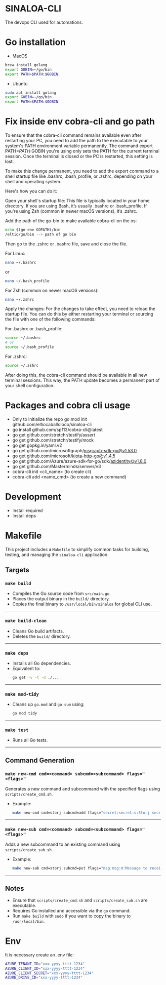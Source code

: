 # SINALOA-CLI
The devops CLI used for automations.


# Go installation

- MacOS
```bash
brew install golang
export GOBIN=~/go/bin
export PATH=$PATH:$GOBIN
```

- Ubuntu
```bash
sudo apt install golang
export GOBIN=~/go/bin
export PATH=$PATH:$GOBIN
```

# Fix inside env cobra-cli and go path

To ensure that the cobra-cli command remains available even after restarting your PC, you need to add the path to the executable to your system's PATH environment variable permanently. The command export PATH=$PATH:$GOBIN you're using only sets the PATH for the current terminal session. Once the terminal is closed or the PC is restarted, this setting is lost.

To make this change permanent, you need to add the export command to a shell startup file like .bashrc, .bash_profile, or .zshrc, depending on your shell and operating system.

Here's how you can do it:

Open your shell's startup file: This file is typically located in your home directory. If you are using Bash, it’s usually .bashrc or .bash_profile. If you're using Zsh (common in newer macOS versions), it’s .zshrc.

Add the path of the go-bin to make available cobra-cli on the os:
```bash
echo $(go env GOPATH)/bin
/eltio/go/bin --> path of go bin
```
Then go to the .zshrc or .bashrc file, save and close the file.

For Linux:
```bash
nano ~/.bashrc
```
or
```bash
nano ~/.bash_profile
```
For Zsh (common on newer macOS versions):
```bash
nano ~/.zshrc
```

Apply the changes: For the changes to take effect, you need to reload the startup file. You can do this by either restarting your terminal or sourcing the file with one of the following commands:

For .bashrc or .bash_profile:
```bash
source ~/.bashrc
# or
source ~/.bash_profile
```

For .zshrc:
```bash
source ~/.zshrc
```

After doing this, the cobra-cli command should be available in all new terminal sessions. This way, the PATH update becomes a permanent part of your shell configuration.


# Packages and cobra cli usage

- Only to initialize the repo go mod init github.com/eltiocaballoloco/sinaloa-cli
- go install github.com/spf13/cobra-cli@latest
- go get github.com/stretchr/testify/assert
- go get github.com/stretchr/testify/mock
- go get gopkg.in/yaml.v2
- go get github.com/microsoftgraph/msgraph-sdk-go@v1.53.0
- go get github.com/microsoft/kiota-http-go@v1.4.5
- go get github.com/Azure/azure-sdk-for-go/sdk/azidentity@v1.8.0
- go get github.com/Masterminds/semver/v3
- cobra-cli init <cli_name> (to create cli)
- cobra-cli add <name_cmd> (to create a new command)


# Development

- Install required
- Install deps


# Makefile

This project includes a `Makefile` to simplify common tasks for building, testing, and managing the `sinaloa-cli` application.

## Targets

### `make build`
- Compiles the Go source code from `src/main.go`.
- Places the output binary in the `build/` directory.
- Copies the final binary to `/usr/local/bin/sinaloa` for global CLI use.

---

### `make build-clean`
- Cleans Go build artifacts.
- Deletes the `build/` directory.

---

### `make deps`
- Installs all Go dependencies.
- Equivalent to:  
  ```bash
  go get -v -t -d ./...
  ```

---

### `make mod-tidy`
- Cleans up `go.mod` and `go.sum` using:
  ```bash
  go mod tidy
  ```

---

### `make test`
- Runs all Go tests.

---

## Command Generation

### `make new-cmd cmd=<command> subcmd=<subcommand> flags="<flags>"`
Generates a new command and subcommand with the specified flags using `scripts/create_cmd.sh`.

- Example:
  ```bash
  make new-cmd cmd=storj subcmd=add flags="secret:secret:s:Storj secret to connect within:true:|path:path:p:Path to store file:true:"
  ```

---

### `make new-sub cmd=<command> subcmd=<subcommand> flags="<flags>"`
Adds a new subcommand to an existing command using `scripts/create_sub.sh`.

- Example:
  ```bash
  make new-sub cmd=storj subcmd=put flags="msg:msg:m:Message to receive:true:|path:path:p:Storage path:true:"
  ```

---

## Notes
- Ensure that `scripts/create_cmd.sh` and `scripts/create_sub.sh` are executable.
- Requires Go installed and accessible via the `go` command.
- Run `make build` with `sudo` if you want to copy the binary to `/usr/local/bin`.


# Env

It is necessary create an .env file:

```bash
AZURE_TENANT_ID="xxx-yyyy-tttt-1234"
AZURE_CLIENT_ID="xxx-yyyy-tttt-1234"
AZURE_CLIENT_SECRET="xxx-yyyy-tttt-1234"
AZURE_DRIVE_ID="xxx-yyyy-tttt-1234"
```
